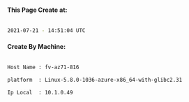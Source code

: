 
   
#### This Page Create at:

```bash

2021-07-21 - 14:51:04 UTC

```

#### Create By Machine:

```bash

Host Name : fv-az71-816

platform  : Linux-5.8.0-1036-azure-x86_64-with-glibc2.31

Ip Local  : 10.1.0.49

```

